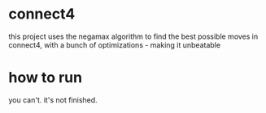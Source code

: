 # connect4
this project uses the negamax algorithm to find the best possible moves in connect4, with a bunch of optimizations - making it unbeatable  
  
# how to run
you can't. it's not finished.   
